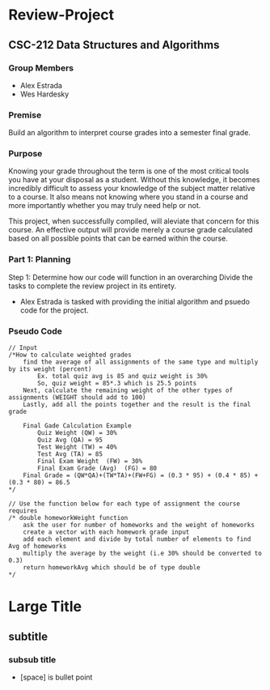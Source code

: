 # Review-Project

## CSC-212 Data Structures and Algorithms

### Group Members
 - Alex Estrada
 - Wes Hardesky

### Premise

Build an algorithm to interpret course grades into a semester final grade.

### Purpose

Knowing your grade throughout the term is one of the most critical tools you have at your disposal as a student. Without this knowledge, it becomes incredibly difficult to assess your knowledge of the subject matter relative to a course. It also means not knowing where you stand in a course and more importantly whether you may truly need help or not.

This project, when successfully compiled, will aleviate that concern for this course. An effective output will provide merely a course grade calculated based on all possible points that can be earned within the course.

### Part 1: Planning

Step 1: Determine how our code will function in an overarching 
Divide the tasks to complete the review project in its entirety.
- Alex Estrada is tasked with providing the initial algorithm and psuedo code for the project.

### Pseudo Code



```
// Input 
/*How to calculate weighted grades
	find the average of all assignments of the same type and multiply by its weight (percent)
		Ex. total quiz avg is 85 and quiz weight is 30%
		So, quiz weight = 85*.3 which is 25.5 points
	Next, calculate the remaining weight of the other types of assignments (WEIGHT should add to 100)
	Lastly, add all the points together and the result is the final grade

	Final Gade Calculation Example
		Quiz Weight (QW) = 30%
		Quiz Avg (QA) = 95
		Test Weight (TW) = 40%
		Test Avg (TA) = 85
		Final Exam Weight  (FW) = 30%
		Final Exam Grade (Avg)  (FG) = 80
	Final Grade = (QW*QA)+(TW*TA)+(FW+FG) = (0.3 * 95) + (0.4 * 85) + (0.3 * 80) = 86.5
*/

// Use the function below for each type of assignment the course requires
/* double homeworkWeight function
	ask the user for number of homeworks and the weight of homeworks
	create a vector with each homework grade input
	add each element and divide by total number of elements to find Avg of homeworks
	multiply the average by the weight (i.e 30% should be converted to 0.3)
	return homeworkAvg which should be of type double
*/
```

# Large Title
## subtitle
### subsub title

- [space] is bullet point
